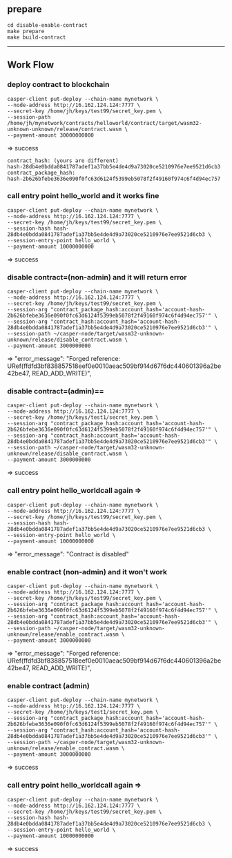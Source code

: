 ## prepare
```
cd disable-enable-contract
make prepare
make build-contract
```
---
## Work Flow
### deploy contract to blockchain
```
casper-client put-deploy --chain-name mynetwork \
--node-address http://16.162.124.124:7777 \
--secret-key /home/jh/keys/test99/secret_key.pem \
--session-path /home/jh/mynetwork/contracts/helloworld/contract/target/wasm32-unknown-unknown/release/contract.wasm \
--payment-amount 30000000000
```

=> success

```
contract_hash: (yours are different)
hash-28db4e0bdda0841787adef1a37bb5e4de4d9a73020ce5210976e7ee9521d6cb3
contract_package_hash:
hash-2b626bfebe3636e090f0fc63d6124f5399eb5078f2f49160f974c6f4d94ec757
```

### call entry point hello_world and it works fine
```
casper-client put-deploy --chain-name mynetwork \
--node-address http://16.162.124.124:7777 \
--secret-key /home/jh/keys/test99/secret_key.pem \
--session-hash hash-28db4e0bdda0841787adef1a37bb5e4de4d9a73020ce5210976e7ee9521d6cb3 \
--session-entry-point hello_world \
--payment-amount 10000000000
```

=> success


### disable contract=(non-admin) and it will return error
```
casper-client put-deploy --chain-name mynetwork \
--node-address http://16.162.124.124:7777 \
--secret-key /home/jh/keys/test99/secret_key.pem \
--session-arg "contract_package_hash:account_hash='account-hash-2b626bfebe3636e090f0fc63d6124f5399eb5078f2f49160f974c6f4d94ec757'" \
--session-arg "contract_hash:account_hash='account-hash-28db4e0bdda0841787adef1a37bb5e4de4d9a73020ce5210976e7ee9521d6cb3'" \
--session-path ~/casper-node/target/wasm32-unknown-unknown/release/disable_contract.wasm \
--payment-amount 3000000000
```

=>
"error_message": "Forged reference: URef(ffdfd3bf838857518eef0e0010aeac509bf914d67f6dc440601396a2be42be47, READ_ADD_WRITE)",


### disable contract=(admin)==
```
casper-client put-deploy --chain-name mynetwork \
--node-address http://16.162.124.124:7777 \
--secret-key /home/jh/keys/test1/secret_key.pem \
--session-arg "contract_package_hash:account_hash='account-hash-2b626bfebe3636e090f0fc63d6124f5399eb5078f2f49160f974c6f4d94ec757'" \
--session-arg "contract_hash:account_hash='account-hash-28db4e0bdda0841787adef1a37bb5e4de4d9a73020ce5210976e7ee9521d6cb3'" \
--session-path ~/casper-node/target/wasm32-unknown-unknown/release/disable_contract.wasm \
--payment-amount 3000000000
```

=> success


### call entry point hello_worldcall again =>
```
casper-client put-deploy --chain-name mynetwork \
--node-address http://16.162.124.124:7777 \
--secret-key /home/jh/keys/test99/secret_key.pem \
--session-hash hash-28db4e0bdda0841787adef1a37bb5e4de4d9a73020ce5210976e7ee9521d6cb3 \
--session-entry-point hello_world \
--payment-amount 10000000000
```

=> "error_message": "Contract is disabled"


###  enable contract (non-admin) and it won't work
```
casper-client put-deploy --chain-name mynetwork \
--node-address http://16.162.124.124:7777 \
--secret-key /home/jh/keys/test99/secret_key.pem \
--session-arg "contract_package_hash:account_hash='account-hash-2b626bfebe3636e090f0fc63d6124f5399eb5078f2f49160f974c6f4d94ec757'" \
--session-arg "contract_hash:account_hash='account-hash-28db4e0bdda0841787adef1a37bb5e4de4d9a73020ce5210976e7ee9521d6cb3'" \
--session-path ~/casper-node/target/wasm32-unknown-unknown/release/enable_contract.wasm \
--payment-amount 3000000000
```

=> "error_message": "Forged reference: URef(ffdfd3bf838857518eef0e0010aeac509bf914d67f6dc440601396a2be42be47, READ_ADD_WRITE)",


### enable contract (admin)
```
casper-client put-deploy --chain-name mynetwork \
--node-address http://16.162.124.124:7777 \
--secret-key /home/jh/keys/test1/secret_key.pem \
--session-arg "contract_package_hash:account_hash='account-hash-2b626bfebe3636e090f0fc63d6124f5399eb5078f2f49160f974c6f4d94ec757'" \
--session-arg "contract_hash:account_hash='account-hash-28db4e0bdda0841787adef1a37bb5e4de4d9a73020ce5210976e7ee9521d6cb3'" \
--session-path ~/casper-node/target/wasm32-unknown-unknown/release/enable_contract.wasm \
--payment-amount 3000000000
```

=> success


### call entry point hello_worldcall again =>
```
casper-client put-deploy --chain-name mynetwork \
--node-address http://16.162.124.124:7777 \
--secret-key /home/jh/keys/test99/secret_key.pem \
--session-hash hash-28db4e0bdda0841787adef1a37bb5e4de4d9a73020ce5210976e7ee9521d6cb3 \
--session-entry-point hello_world \
--payment-amount 10000000000
```

=> success
